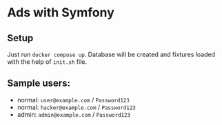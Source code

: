 # Ads with Symfony

## Setup

Just run `docker compose up`. Database will be created and fixtures loaded with the help of `init.sh` file.

## Sample users:

- normal: `user@example.com` / `Password123`
- normal: `hacker@example.com` / `Password123`
- admin: `admin@example.com` / `Password123`